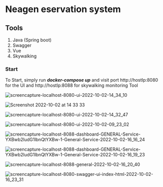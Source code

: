 # Neagen eservation system

## Tools

1. Java (Spring boot)
2. Swagger
3. Vue
4. Skywalking

### Start

To Start, simply run **_docker-compose up_** and visit port http://hostIp:8080 for the UI and http://hostIp:8088 for skywalking monitoring Tool

![screencapture-localhost-8080-ui-2022-10-02-14_34_10](https://user-images.githubusercontent.com/47652874/193456002-2d89b1f1-a56d-40f7-bb5f-e56ee6d0bc46.png)

![Screenshot 2022-10-02 at 14 33 33](https://user-images.githubusercontent.com/47652874/193456010-2b0ac3f6-e5b7-4bc4-9ec2-c843b652af23.png)

![screencapture-localhost-8080-ui-2022-10-02-14_32_47](https://user-images.githubusercontent.com/47652874/193456019-8b274d53-0c85-4df5-9e22-881377c5c858.png)

![screencapture-localhost-8080-ui-2022-10-02-09_23_02](https://user-images.githubusercontent.com/47652874/193456034-5908c388-17f1-4000-befe-511ccadc2467.png)

![screencapture-localhost-8088-dashboard-GENERAL-Service-YXBwb2ludG1lbnQtYXBw-1-General-Service-2022-10-02-16_16_24](https://user-images.githubusercontent.com/47652874/193456090-34be895b-6062-451f-91d3-72819bc844ba.png)

![screencapture-localhost-8088-dashboard-GENERAL-Service-YXBwb2ludG1lbnQtYXBw-1-General-Service-2022-10-02-16_19_23](https://user-images.githubusercontent.com/47652874/193456215-1cb37304-3e1f-4441-87e4-916464cd48c5.png)

![screencapture-localhost-8088-general-2022-10-02-16_20_40](https://user-images.githubusercontent.com/47652874/193456266-7500e811-4d9b-4ca5-9bb5-cace714eb70d.png)

![screencapture-localhost-8080-swagger-ui-index-html-2022-10-02-16_23_31](https://user-images.githubusercontent.com/47652874/193456414-113030f1-a451-429b-98e0-ca82131bb6fb.png)

